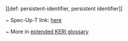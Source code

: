 [[def: persistent-identifier, persistent identifier]]

~ Spec-Up-T link: <a href='https://weboftrust.github.io/WOT-terms/docs/glossary/persistent-identifier'>here</a>

~ More in <a href="https://weboftrust.github.io/WOT-terms/docs/glossary/persistent-identifier">extended KERI glossary</a>
